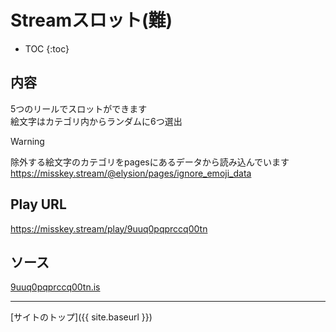 # Streamスロット(難)

* TOC
{:toc}

## 内容
5つのリールでスロットができます  
絵文字はカテゴリ内からランダムに6つ選出

> [!WARNING]
> 除外する絵文字のカテゴリをpagesにあるデータから読み込んでいます
> https://misskey.stream/@elysion/pages/ignore_emoji_data


## Play URL

https://misskey.stream/play/9uuq0pqprccq00tn

## ソース

[9uuq0pqprccq00tn.is](./../../src/stream/9uuq0pqprccq00tn.is)

----

[サイトのトップ]({{ site.baseurl }})
